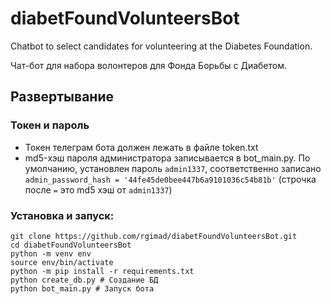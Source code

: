 # diabetFoundVolunteersBot
Chatbot to select candidates for volunteering at the Diabetes Foundation.

Чат-бот для набора волонтеров для Фонда Борьбы с Диабетом.

## Развертывание
### Токен и пароль
* Токен телеграм бота должен лежать в файле token.txt
* md5-хэш пароля администратора записывается в bot_main.py. По умолчанию, установлен пароль `admin1337`, соответственно записано `admin_password_hash = '44fe45de0bee447b6a9101036c54b81b'` (строчка после `=` это md5 хэш от `admin1337`)
### Установка и запуск:
```
git clone https://github.com/rgimad/diabetFoundVolunteersBot.git
cd diabetFoundVolunteersBot
python -m venv env
source env/bin/activate
python -m pip install -r requirements.txt
python create_db.py # Создание БД
python bot_main.py # Запуск бота
```


